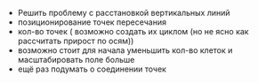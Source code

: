 - Решить проблему с расстановкой вертикальных линий
- позиционирование точек пересечания 
- кол-во точек ( возможно создать их циклом (но не ясно как рассчитать прирост по осям))
- возможно стоит для начала уменьшить кол-во клеток и масштабировать поле больше
- ещё раз подумать о соединении точек


